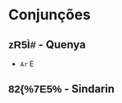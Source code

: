 # Conjunções

## <span style="font-family: 'Tengwar Annatar', sans-serif;">zR5Ì#</span> - Quenya

-   `Ar` E

## <span style="font-family: 'Tengwar Annatar', sans-serif;">82\{\%7E5\%</span> - Sindarin
